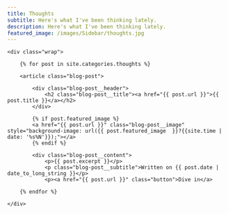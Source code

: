 ```yaml
---
title: Thoughts
subtitle: Here's what I've been thinking lately.
description: Here's what I've been thinking lately.
featured_image: /images/Sidebar/thoughts.jpg
---
```


<section class="blog single">

	<div class="wrap">

		{% for post in site.categories.thoughts %}

		<article class="blog-post">

			<div class="blog-post__header">
				<h2 class="blog-post__title"><a href="{{ post.url }}">{{ post.title }}</a></h2>
			</div>

			{% if post.featured_image %}
			<a href="{{ post.url }}" class="blog-post__image" style="background-image: url({{ post.featured_image  }}?{{site.time | date: '%s%N'}});"></a>
			{% endif %}

			<div class="blog-post__content">
				<p>{{ post.excerpt }}</p>
				<p class="blog-post__subtitle">Written on {{ post.date | date_to_long_string }}</p>
				<p><a href="{{ post.url }}" class="button">Dive in</a>

		{% endfor %}

	</div>

</section>
